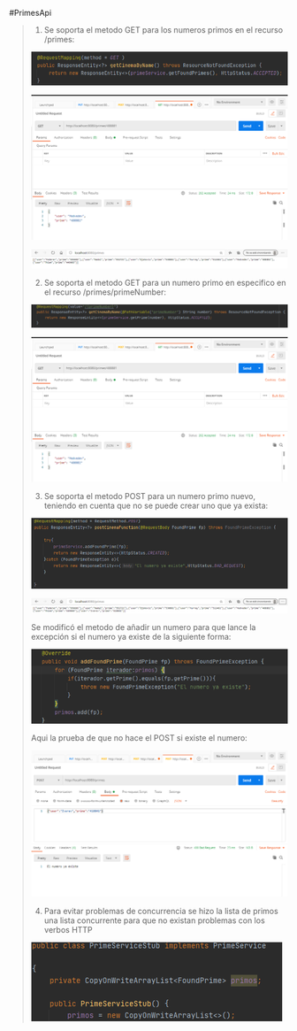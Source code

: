 #PrimesApi

> 1. Se soporta el metodo GET para los numeros primos en el recurso /primes:
>
>   ![](img/metodoGet.png)
>
>   ![](img/getPostman.png)
>
>   ![](img/getPrimes.png)
>
> 2. Se soporta el metodo GET para un numero primo en especifico en el recurso /primes/primeNumber:
>
>   ![](img/metodoGetPrime.png)
>
>   ![](img/getPostman.png)
>
> 3. Se soporta el metodo POST para un numero primo nuevo, teniendo en cuenta que no se puede crear uno que ya exista:
>
>   ![](img/metodoPost.png)
>
>   ![](img/Post.png)
>
> Se modificó el metodo de añadir un numero para que lance la excepción si el numero ya existe de la siguiente forma:
>
>   ![](img/verificacion.png)
>
> Aqui la prueba de que no hace el POST si existe el numero:
>
>   ![](img/badPost.png)
>
> 4. Para evitar problemas de concurrencia se hizo la lista de primos una lista concurrente para que no existan problemas con los
>verbos HTTP
>
>   ![](img/concurrent.png)
>